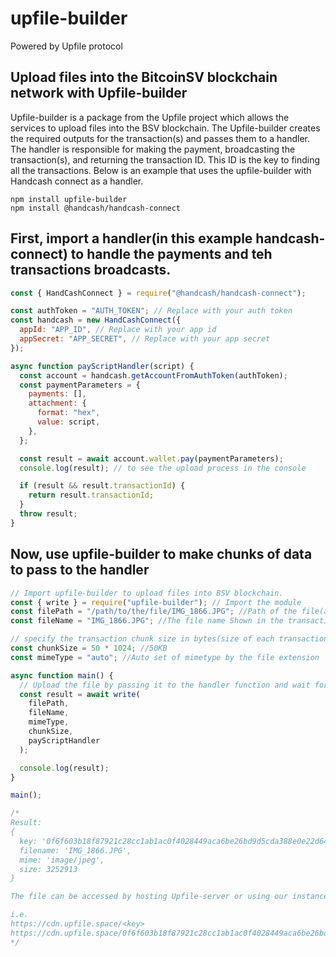 # upfile-builder
Powered by Upfile protocol

## Upload files into the BitcoinSV blockchain network with Upfile-builder
Upfile-builder is a package from the Upfile project which allows the services to upload files into the BSV blockchain. The Upfile-builder creates the required outputs for the transaction(s) and passes them to a handler. The handler is responsible for making the payment, broadcasting the transaction(s), and returning the transaction ID. This ID is the key to finding all the transactions. Below is an example that uses the upfile-builder with Handcash connect as a handler.

```
npm install upfile-builder
npm install @handcash/handcash-connect
```
## First, import a handler(in this example handcash-connect) to handle the payments and teh transactions broadcasts.
```js
const { HandCashConnect } = require("@handcash/handcash-connect");

const authToken = "AUTH_TOKEN"; // Replace with your auth token
const handcash = new HandCashConnect({
  appId: "APP_ID", // Replace with your app id
  appSecret: "APP_SECRET", // Replace with your app secret
});

async function payScriptHandler(script) {
  const account = handcash.getAccountFromAuthToken(authToken);
  const paymentParameters = {
    payments: [],
    attachment: {
      format: "hex",
      value: script,
    },
  };

  const result = await account.wallet.pay(paymentParameters);
  console.log(result); // to see the upload process in the console

  if (result && result.transactionId) {
    return result.transactionId;
  }
  throw result;
}
```
## Now, use upfile-builder to make chunks of data to pass to the handler
```js
// Import upfile-builder to upload files into BSV blockchain.
const { write } = require("upfile-builder"); // Import the module
const filePath = "/path/to/the/file/IMG_1866.JPG"; //Path of the file(any format)
const fileName = "IMG_1866.JPG"; //The file name Shown in the transaction

// specify the transaction chunk size in bytes(size of each transaction if the file is more than chunk size)
const chunkSize = 50 * 1024; //50KB
const mimeType = "auto"; //Auto set of mimetype by the file extension

async function main() {
  // Upload the file by passing it to the handler function and wait for the result;
  const result = await write(
    filePath,
    fileName,
    mimeType,
    chunkSize,
    payScriptHandler
  );

  console.log(result);
}

main();

/*
Result:
{
  key: '0f6f603b18f87921c28cc1ab1ac0f4028449aca6be26bd9d5cda388e0e22d648',
  filename: 'IMG_1866.JPG',
  mime: 'image/jpeg',
  size: 3252913
}

The file can be accessed by hosting Upfile-server or using our instance on https://cdn.upfile.space

i.e. 
https://cdn.upfile.space/<key>
https://cdn.upfile.space/0f6f603b18f87921c28cc1ab1ac0f4028449aca6be26bd9d5cda388e0e22d648
*/

```
